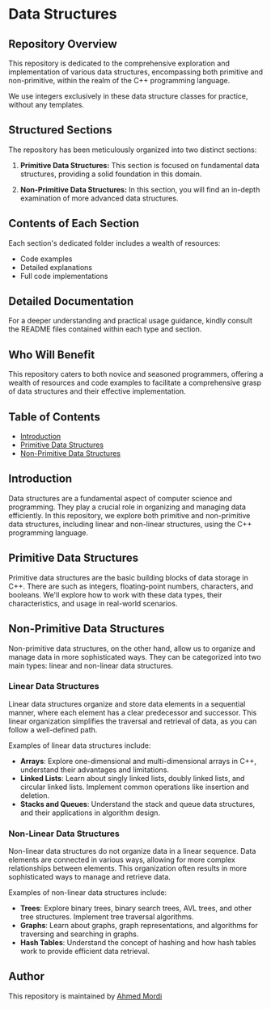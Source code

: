 # Data Structures

## Repository Overview
This repository is dedicated to the comprehensive exploration and implementation of various data structures, encompassing both primitive and non-primitive, within the realm of the C++ programming language.

We use integers exclusively in these data structure classes for practice, without any templates.

## Structured Sections
The repository has been meticulously organized into two distinct sections:

1. **Primitive Data Structures:** This section is focused on fundamental data structures, providing a solid foundation in this domain.

2. **Non-Primitive Data Structures:** In this section, you will find an in-depth examination of more advanced data structures.

## Contents of Each Section
Each section's dedicated folder includes a wealth of resources:

- Code examples
- Detailed explanations
- Full code implementations

## Detailed Documentation
For a deeper understanding and practical usage guidance, kindly consult the README files contained within each type and section.

## Who Will Benefit
This repository caters to both novice and seasoned programmers, offering a wealth of resources and code examples to facilitate a comprehensive grasp of data structures and their effective implementation.


## Table of Contents

- [Introduction](#introduction)
- [Primitive Data Structures](#primitive-data-structures)
- [Non-Primitive Data Structures](#non-primitive-data-structures)

## Introduction

Data structures are a fundamental aspect of computer science and programming. They play a crucial role in organizing and managing data efficiently. In this repository, we explore both primitive and non-primitive data structures, including linear and non-linear structures, using the C++ programming language.

## Primitive Data Structures

Primitive data structures are the basic building blocks of data storage in C++. There are such as integers, floating-point numbers, characters, and booleans. We'll explore how to work with these data types, their characteristics, and usage in real-world scenarios.

## Non-Primitive Data Structures

Non-primitive data structures, on the other hand, allow us to organize and manage data in more sophisticated ways. They can be categorized into two main types: linear and non-linear data structures.

### Linear Data Structures

Linear data structures organize and store data elements in a sequential manner, where each element has a clear predecessor and successor. This linear organization simplifies the traversal and retrieval of data, as you can follow a well-defined path.

Examples of linear data structures include:

- **Arrays**: Explore one-dimensional and multi-dimensional arrays in C++, understand their advantages and limitations.
- **Linked Lists**: Learn about singly linked lists, doubly linked lists, and circular linked lists. Implement common operations like insertion and deletion.
- **Stacks and Queues**: Understand the stack and queue data structures, and their applications in algorithm design.

### Non-Linear Data Structures

Non-linear data structures do not organize data in a linear sequence. Data elements are connected in various ways, allowing for more complex relationships between elements. This organization often results in more sophisticated ways to manage and retrieve data. 

Examples of non-linear data structures include:

- **Trees**: Explore binary trees, binary search trees, AVL trees, and other tree structures. Implement tree traversal algorithms.
- **Graphs**: Learn about graphs, graph representations, and algorithms for traversing and searching in graphs.
- **Hash Tables**: Understand the concept of hashing and how hash tables work to provide efficient data retrieval.

## Author

This repository is maintained by [Ahmed Mordi](https://www.linkedin.com/in/ahmedmordi74/)